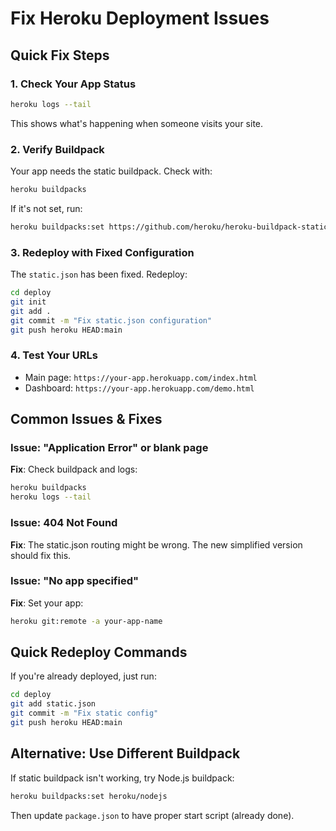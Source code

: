 # Fix Heroku Deployment Issues

## Quick Fix Steps

### 1. Check Your App Status
```bash
heroku logs --tail
```
This shows what's happening when someone visits your site.

### 2. Verify Buildpack
Your app needs the static buildpack. Check with:
```bash
heroku buildpacks
```

If it's not set, run:
```bash
heroku buildpacks:set https://github.com/heroku/heroku-buildpack-static
```

### 3. Redeploy with Fixed Configuration
The `static.json` has been fixed. Redeploy:

```bash
cd deploy
git init
git add .
git commit -m "Fix static.json configuration"
git push heroku HEAD:main
```

### 4. Test Your URLs
- Main page: `https://your-app.herokuapp.com/index.html`
- Dashboard: `https://your-app.herokuapp.com/demo.html`

## Common Issues & Fixes

### Issue: "Application Error" or blank page
**Fix**: Check buildpack and logs:
```bash
heroku buildpacks
heroku logs --tail
```

### Issue: 404 Not Found
**Fix**: The static.json routing might be wrong. The new simplified version should fix this.

### Issue: "No app specified"
**Fix**: Set your app:
```bash
heroku git:remote -a your-app-name
```

## Quick Redeploy Commands

If you're already deployed, just run:
```bash
cd deploy
git add static.json
git commit -m "Fix static config"
git push heroku HEAD:main
```

## Alternative: Use Different Buildpack

If static buildpack isn't working, try Node.js buildpack:

```bash
heroku buildpacks:set heroku/nodejs
```

Then update `package.json` to have proper start script (already done).

